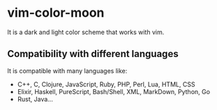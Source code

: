 # vim-color-moon
It is a dark and light color scheme that works with vim.

## Compatibility with different languages
It is compatible with many languages like: 
- C++, C, Clojure, JavaScript, Ruby, PHP, Perl, Lua, HTML, CSS
- Elixir, Haskell, PureScript, Bash/Shell, XML, MarkDown, Python, Go
- Rust, Java...
